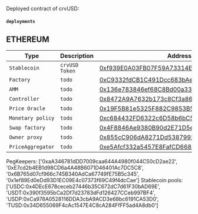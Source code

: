 Deployed contract of crvUSD:

#### `deployments`

## **ETHEREUM**
| Type   | Description | Address  |
| -------- | -------|-------|
|`Stablecoin`|`crvUSD Token`|[0xf939E0A03FB07F59A73314E73794Be0E57ac1b4E](https://etherscan.io/address/0xf939E0A03FB07F59A73314E73794Be0E57ac1b4E#code)|
|`Factory`|`todo`|[0xC9332fdCB1C491Dcc683bAe86Fe3cb70360738BC](https://etherscan.io/address/0xC9332fdCB1C491Dcc683bAe86Fe3cb70360738BC#code)|
|`AMM`|`todo`|[0x136e783846ef68C8Bd00a3369F787dF8d683a696](https://etherscan.io/address/0x136e783846ef68C8Bd00a3369F787dF8d683a696#code)|
|`Controller`|`todo`|[0x8472A9A7632b173c8Cf3a86D3afec50c35548e76](https://etherscan.io/address/0x8472A9A7632b173c8Cf3a86D3afec50c35548e76#code)|
|`Price Oracle`|`todo`|[0x19F5B81e5325F882C9853B5585f74f751DE3896d](https://etherscan.io/address/0x19F5B81e5325F882C9853B5585f74f751DE3896d#code)|
|`Monetary policy`|`todo`|[0xc684432FD6322c6D58b6bC5d28B18569aA0AD0A1](https://etherscan.io/address/0xc684432FD6322c6D58b6bC5d28B18569aA0AD0A1#code)|
|`Swap factory`|`todo`|[0x4F8846Ae9380B90d2E71D5e3D042dff3E7ebb40d](https://etherscan.io/address/0x4F8846Ae9380B90d2E71D5e3D042dff3E7ebb40d#code)|
|`Owner proxy`|`todo`|[0x855cC906dA8271Dd53879929bd226711247D5f17](https://etherscan.io/address/0x855cC906dA8271Dd53879929bd226711247D5f17#code)|
|`PriceAggregator`|`todo`|[0xe5Afcf332a5457E8FafCD668BcE3dF953762Dfe7](https://etherscan.io/address/0xe5Afcf332a5457E8FafCD668BcE3dF953762Dfe7#code)|




PegKeepers:         ['0xaA346781dDD7009caa644A4980f044C50cD2ae22', '0xE7cd2b4EB1d98CD6a4A48B6071D46401Ac7DC5C8', '0x6B765d07cf966c745B340AdCa67749fE75B5c345', '0x1ef89Ed0eDd93D1EC09E4c07373f69C49f4dcCae']
Stablecoin pools:   ['USDC:0x4DEcE678ceceb27446b35C672dC7d61F30bAD69E', 'USDT:0x390f3595bCa2Df7d23783dFd126427CCeb997BF4', 'USDP:0xCa978A0528116DDA3cbA9ACD3e68bc6191CA53D0', 'TUSD:0x34D655069F4cAc1547E4C8cA284FfFF5ad4A8db0']